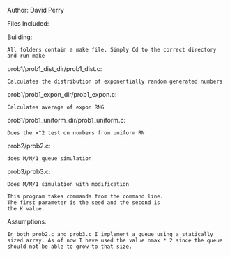 Author: David Perry

Files Included:

Building:

	All folders contain a make file. Simply Cd to the correct directory
	and run make

prob1/prob1_dist_dir/prob1_dist.c:
	
	Calculates the distribution of exponentially random generated numbers

prob1/prob1_expon_dir/prob1_expon.c:

	Calculates average of expon RNG

prob1/prob1_uniform_dir/prob1_uniform.c:

	Does the x^2 test on numbers from uniform RN

prob2/prob2.c:
	
	does M/M/1 queue simulation

prob3/prob3.c:
	
	Does M/M/1 simulation with modification

	This program takes commands from the command line.
	The first parameter is the seed and the second is
	the K value.

Assumptions:

	In both prob2.c and prob3.c I implement a queue using a statically
	sized array. As of now I have used the value nmax * 2 since the queue
	should not be able to grow to that size. 

